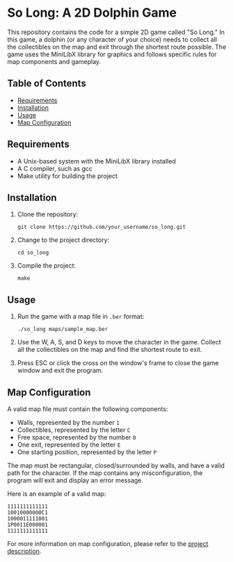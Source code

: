 # So Long: A 2D Dolphin Game

This repository contains the code for a simple 2D game called "So Long." In this game, a dolphin (or any character of your choice) needs to collect all the collectibles on the map and exit through the shortest route possible. The game uses the MiniLibX library for graphics and follows specific rules for map components and gameplay.

## Table of Contents

- [Requirements](#requirements)
- [Installation](#installation)
- [Usage](#usage)
- [Map Configuration](#map-configuration)

## Requirements

- A Unix-based system with the MiniLibX library installed
- A C compiler, such as gcc
- Make utility for building the project

## Installation

1. Clone the repository:

   ```
   git clone https://github.com/your_username/so_long.git
   ```

2. Change to the project directory:

   ```
   cd so_long
   ```

3. Compile the project:

   ```
   make
   ```

## Usage

1. Run the game with a map file in `.ber` format:

   ```
   ./so_long maps/sample_map.ber
   ```

2. Use the W, A, S, and D keys to move the character in the game. Collect all the collectibles on the map and find the shortest route to exit.

3. Press ESC or click the cross on the window's frame to close the game window and exit the program.

## Map Configuration

A valid map file must contain the following components:

- Walls, represented by the number `1`
- Collectibles, represented by the letter `C`
- Free space, represented by the number `0`
- One exit, represented by the letter `E`
- One starting position, represented by the letter `P`

The map must be rectangular, closed/surrounded by walls, and have a valid path for the character. If the map contains any misconfiguration, the program will exit and display an error message.

Here is an example of a valid map:

```
1111111111111
10010000000C1
1000011111001
1P0011E000001
1111111111111
```

For more information on map configuration, please refer to the [project description](#project-description).

